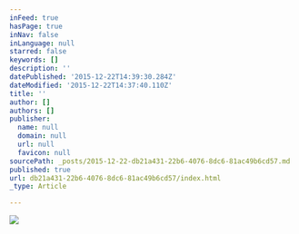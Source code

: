 ```yaml
---
inFeed: true
hasPage: true
inNav: false
inLanguage: null
starred: false
keywords: []
description: ''
datePublished: '2015-12-22T14:39:30.284Z'
dateModified: '2015-12-22T14:37:40.110Z'
title: ''
author: []
authors: []
publisher:
  name: null
  domain: null
  url: null
  favicon: null
sourcePath: _posts/2015-12-22-db21a431-22b6-4076-8dc6-81ac49b6cd57.md
published: true
url: db21a431-22b6-4076-8dc6-81ac49b6cd57/index.html
_type: Article

---
```

![](https://the-grid-user-content.s3-us-west-2.amazonaws.com/7fce0818-3521-46fa-bb09-6c92856c61a9.tiff)